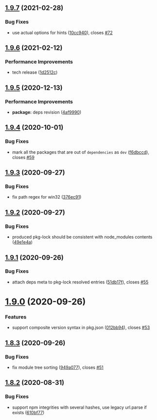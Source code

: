 ## [1.9.7](https://github.com/imsnif/synp/compare/v1.9.6...v1.9.7) (2021-02-28)


### Bug Fixes

* use actual options for hints ([10cc940](https://github.com/imsnif/synp/commit/10cc94087df6e3a9cf6d9639c8ac18ed5e9adec3)), closes [#72](https://github.com/imsnif/synp/issues/72)

## [1.9.6](https://github.com/imsnif/synp/compare/v1.9.5...v1.9.6) (2021-02-12)


### Performance Improvements

* tech release ([1d2512c](https://github.com/imsnif/synp/commit/1d2512ca3de5ffe96d0b8ff4c63efc220c6bc202))

## [1.9.5](https://github.com/imsnif/synp/compare/v1.9.4...v1.9.5) (2020-12-13)


### Performance Improvements

* **package:** deps revision ([4af9990](https://github.com/imsnif/synp/commit/4af9990063377b5cc2d32b9d6931ac6b1405408c))

## [1.9.4](https://github.com/imsnif/synp/compare/v1.9.3...v1.9.4) (2020-10-01)


### Bug Fixes

* mark all the packages that are out of `dependencies` as `dev` ([f6dbccd](https://github.com/imsnif/synp/commit/f6dbccd45ed904a05df4aac2b072359e688734ef)), closes [#59](https://github.com/imsnif/synp/issues/59)

## [1.9.3](https://github.com/imsnif/synp/compare/v1.9.2...v1.9.3) (2020-09-27)


### Bug Fixes

* fix path regex for win32 ([376ec91](https://github.com/imsnif/synp/commit/376ec9131dd7b66ccca11b709faf36804b6ac906))

## [1.9.2](https://github.com/imsnif/synp/compare/v1.9.1...v1.9.2) (2020-09-27)


### Bug Fixes

* produced pkg-lock should be consistent with node_modules contents ([49e1e4a](https://github.com/imsnif/synp/commit/49e1e4a7d2584a85ab88ccac318c1c1ae94ebbdf))

## [1.9.1](https://github.com/imsnif/synp/compare/v1.9.0...v1.9.1) (2020-09-26)


### Bug Fixes

* attach deps meta to pkg-lock resolved entries ([51db17f](https://github.com/imsnif/synp/commit/51db17f4ed03b4eadc21337617572d6a648a3b22)), closes [#55](https://github.com/imsnif/synp/issues/55)

# [1.9.0](https://github.com/imsnif/synp/compare/v1.8.3...v1.9.0) (2020-09-26)


### Features

* support composite version syntax in pkg.json ([012bb94](https://github.com/imsnif/synp/commit/012bb946fa4e8df127112c670a6328daae8602d5)), closes [#53](https://github.com/imsnif/synp/issues/53)

## [1.8.3](https://github.com/imsnif/synp/compare/v1.8.2...v1.8.3) (2020-09-26)


### Bug Fixes

* fix module tree sorting ([949a077](https://github.com/imsnif/synp/commit/949a077830001e2b321593c9cd83a46de6f31df6)), closes [#51](https://github.com/imsnif/synp/issues/51)

## [1.8.2](https://github.com/imsnif/synp/compare/v1.8.1...v1.8.2) (2020-08-31)


### Bug Fixes

* support npm integrities with several hashes, use legacy url.parse if exists ([610bf77](https://github.com/imsnif/synp/commit/610bf77cea08ef5d89476caf287e48effa9db011))
